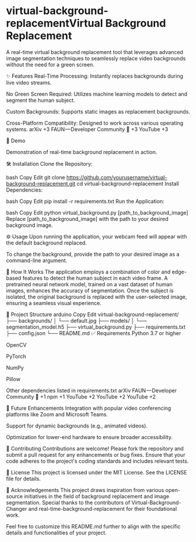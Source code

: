 # virtual-background-replacementVirtual Background Replacement
A real-time virtual background replacement tool that leverages advanced image segmentation techniques to seamlessly replace video backgrounds without the need for a green screen.

✨ Features
Real-Time Processing: Instantly replaces backgrounds during live video streams.

No Green Screen Required: Utilizes machine learning models to detect and segment the human subject.

Custom Backgrounds: Supports static images as replacement backgrounds.

Cross-Platform Compatibility: Designed to work across various operating systems.
arXiv
+3
FAUN — Developer Community 🐾
+3
YouTube
+3

📸 Demo

Demonstration of real-time background replacement in action.

🛠️ Installation
Clone the Repository:

bash
Copy
Edit
git clone https://github.com/yourusername/virtual-background-replacement.git
cd virtual-background-replacement
Install Dependencies:

bash
Copy
Edit
pip install -r requirements.txt
Run the Application:

bash
Copy
Edit
python virtual_background.py [path_to_background_image]
Replace [path_to_background_image] with the path to your desired background image.

⚙️ Usage
Upon running the application, your webcam feed will appear with the default background replaced.

To change the background, provide the path to your desired image as a command-line argument.

🧠 How It Works
The application employs a combination of color and edge-based features to detect the human subject in each video frame. A pretrained neural network model, trained on a vast dataset of human images, enhances the accuracy of segmentation. Once the subject is isolated, the original background is replaced with the user-selected image, ensuring a seamless visual experience.

📂 Project Structure
arduino
Copy
Edit
virtual-background-replacement/
├── backgrounds/
│   └── default.jpg
├── models/
│   └── segmentation_model.h5
├── virtual_background.py
├── requirements.txt
├── config.json
└── README.md
✅ Requirements
Python 3.7 or higher

OpenCV

PyTorch

NumPy

Pillow

Other dependencies listed in requirements.txt
arXiv
FAUN — Developer Community 🐾
+1
npm
+1
YouTube
+2
YouTube
+2
YouTube
+2

🚀 Future Enhancements
Integration with popular video conferencing platforms like Zoom and Microsoft Teams.

Support for dynamic backgrounds (e.g., animated videos).

Optimization for lower-end hardware to ensure broader accessibility.

🤝 Contributing
Contributions are welcome! Please fork the repository and submit a pull request for any enhancements or bug fixes. Ensure that your code adheres to the project's coding standards and includes relevant tests.

📄 License
This project is licensed under the MIT License. See the LICENSE file for details.

🙌 Acknowledgements
This project draws inspiration from various open-source initiatives in the field of background replacement and image segmentation. Special thanks to the contributors of Virtual-Background-Changer and real-time-background-replacement for their foundational work.

Feel free to customize this README.md further to align with the specific details and functionalities of your project.

